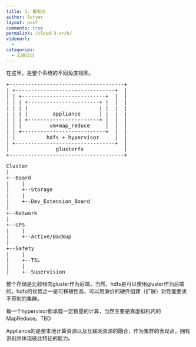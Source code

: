 ```yaml
---
title: 3. 要有光
author: lofyer
layout: post
comments: true
permalink: /cloud-3-arch/
videourl:
  - 
categories:
  - 云端日记
---
```

在这里，是整个系统的不同角度视图。

<pre>+-------------------------------------+
| +--------------------------------+  |
| | +---------------------------+  |  |
| | | +-----------------------+ |  |  |
| | | |                       | |  |  |
| | | |        appliance      | |  |  |
| | | +-----------------------+ |  |  |
| | |         vm+map_reduce     |  |  |
| | +---------------------------+  |  |
| |          hdfs + hypervisor     |  |
| +--------------------------------+  |          
|               glusterfs             |
+-------------------------------------+</pre>

<pre>Cluster
|
+--Board
|    |
|    +--Storage
|    |
|    +--Dev_Extension_Board
|
+--Network
|
+--UPS
|    |
|    +--Active/Backup
|
+--Safety
|    |
|    +--TSL
|    |
|    +--Supervision</pre>

整个存储是比较倾向gluster作为后端，当然，hdfs是可以使用gluster作为后端的。hdfs的优势之一是可移植性高，可以用廉价的硬件组建（扩展）对性能要求不苛刻的集群。

每一个hypervisor都承载一定数量的计算，当然主要是靠虚拟机内的MapReduce。TBD

Appliance的是使本地计算资源以及互联网资源的融合，作为集群的表现点，拥有识别并体现彼此特征的能力。